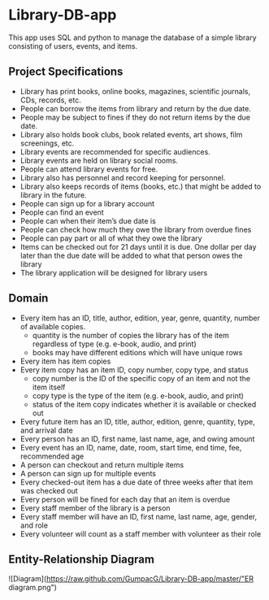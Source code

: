 # Library-DB-app
This app uses SQL and python to manage the database of a simple library consisting of users, events, and items.



## Project Specifications
* Library has print books, online books, magazines, scientific journals, CDs, records, etc.
* People can borrow the items from library and return by the due date.
* People may be subject to fines if they do not return items by the due date.
* Library also holds book clubs, book related events, art shows, film screenings, etc.
* Library events are recommended for specific audiences.
* Library events are held on library social rooms.
* People can attend library events for free.
* Library also has personnel and record keeping for personnel.
* Library also keeps records of items (books, etc.) that might be added to library in the future.
* People can sign up for a library account
* People can find an event
* People can when their item’s due date is
* People can check how much they owe the library from overdue fines
* People can pay part or all of what they owe the library
* Items can be checked out for 21 days until it is due. One dollar per day later than the due date will be added to what that person owes the library
* The library application will be designed for library users



## Domain
* Every item has an ID, title, author, edition, year, genre, quantity, number of available copies.
  * quantity is the number of copies the library has of the item regardless of type (e.g. e-book, audio, and print)
  * books may have different editions which will have unique rows
* Every item has item copies
* Every item copy has an item ID, copy number, copy type, and status
  * copy number is the ID of the specific copy of an item and not the item itself
  * copy type is the type of the item (e.g. e-book, audio, and print)
  * status of the item copy indicates whether it is available or checked out
* Every future item has an ID, title, author, edition, genre, quantity, type, and arrival date
* Every person has an ID, first name, last name, age, and owing amount
* Every event has an ID, name, date, room, start time, end time, fee, recommended age
* A person can checkout and return multiple items
* A person can sign up for multiple events
* Every checked-out item has a due date of three weeks after that item was checked out
* Every person will be fined for each day that an item is overdue
* Every staff member of the library is a person
* Every staff member will have an ID, first name, last name, age, gender, and role
* Every volunteer will count as a staff member with volunteer as their role


## Entity-Relationship Diagram
![Diagram](https://raw.github.com/GumpacG/Library-DB-app/master/"ER diagram.png")

